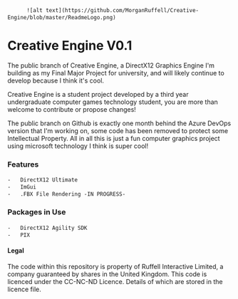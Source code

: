           ![alt text](https://github.com/MorganRuffell/Creative-Engine/blob/master/ReadmeLogo.png)
 
# Creative Engine V0.1

The public branch of Creative Engine, a DirectX12 Graphics Engine I'm building as my Final Major Project for university, and will likely continue to develop because I think it's cool.

Creative Engine is a student project developed by a third year undergraduate computer games technology student, you are more than welcome to contribute or propose changes!

The public branch on Github is exactly one month behind the Azure DevOps version that I'm working on, some code has been removed to protect some Intellectual Property.
All in all this is just a fun computer graphics project using microsoft technology I think is super cool!

### Features
    -   DirectX12 Ultimate
    -   ImGui
    -   .FBX File Rendering -IN PROGRESS-

### Packages in Use
    -   DirectX12 Agility SDK
    -   PIX
  
#### Legal
The code within this repository is property of Ruffell Interactive Limited, a company guaranteed by shares in the United Kingdom. 
This code is licenced under the CC-NC-ND Licence. Details of which are stored in the licence file.

